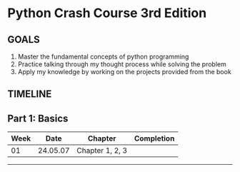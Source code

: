 # Python Crash Course 3rd Edition


## GOALS 

1. Master the fundamental concepts of python programming
2. Practice talking through my thought process while solving the problem
3. Apply my knowledge by working on the projects provided from the book

## TIMELINE
 ## Part 1: Basics
|Week|Date|Chapter|Completion|
|---|---|---|---|
|01|24.05.07|Chapter 1, 2, 3||
---
